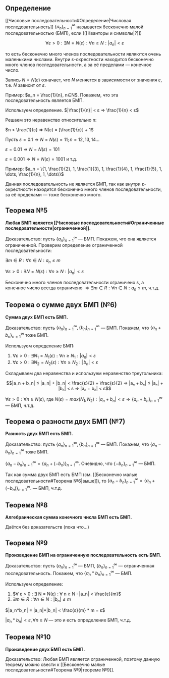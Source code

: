 ## Определение
[[Числовые последовательности#Определение|Числовая последовательность]] $\{a_n\}^{∞}_{n=1}$ называется бесконечно малой последовательностью (БМП), если ([[Кванторы и символы|?]])

$$∀ ε > 0 : ∃ N = N(ε) : ∀n ≥ N: |a_n| < ε$$

то есть бесконечно много членов последовательности являются очень маленькими числами. Внутри ε-окрестности находится бесконечно много членов последовательности, а за её пределами — конечное число.

Запись $N = N(ε)$ означает, что $N$ меняется в зависимости от значения $ε$, т.е. $N$ зависит от $ε$.

Пример: $a_n = \frac{1}{n}, n∈N$. Покажем, что эта последовательность является БМП.

Используем определение. $|\frac{1}{n}| < ε ⇒ \frac{1}{n} < ε$ 

Решаем это неравенство относительно n:

$n > \frac{1}{ε} ⇒ N(ε) = [\frac{1}{ε}] + 1$

Пусть $ε = 0.1 ⇒ N = N(ε) = 11; n = 12, 13, 14\dots$

$ε = 0.01 ⇒ N = N(ε) = 101$

$ε = 0.001 ⇒ N = N(ε) = 1001$ и т.д.

Пример: $a_n = \{1, \frac{1}{2}, 1, \frac{1}{3}, 1, \frac{1}{4}, 1, \frac{1}{5}, 1, \dots, \frac{1}{n}, 1, \dots\}$

Данная последовательность не является БМП, так как внутри ε-окрестности находится бесконечно много членов последовательности, за её пределами — тоже бесконечно много.
## Теорема №5
**Любая БМП является [[Числовые последовательности#Ограниченные последовательности|ограниченной]].**

Доказательство: пусть $\{a_n\}^{∞}_{n=1}$ — БМП. Покажем, что она является ограниченной. Проверим определение ограниченной последовательности:

$∃ m ∈ R : ∀ n ∈ N : a_n ≤ m$

$∀ ε > 0 : ∃ N = N(ε) : ∀ n ≥ N : |a_n| < ε$

Бесконечно много членов последовательности ограничено ε, а конечное число всегда ограничено $⇒ ∃ m ∈ R : ∀ n ∈ N : a_n ≤ m$, ч.т.д.
## Теорема о сумме двух БМП (№6)
**Сумма двух БМП есть БМП.**

Доказательство: пусть $\{a_n\}^{∞}_{n=1}, \{b_n\}^{∞}_{n=1}$ — БМП. Покажем, что $\{a_n+b_n\}^{∞}_{n=1}$ тоже БМП.

Используем определение БМП:

1. $∀ ε > 0 : ∃ N_1 = N_1(ε) : ∀ n ≥ N_1 : |a_n| < ε$
2. $∀ ε > 0 : ∃ N_2 = N_2(ε) : ∀ n ≥ N_2 : |b_n| < ε$

Складываем два неравенства и используем неравенство треугольника:

$$|a_n + b_n| ≤ |a_n| + |b_n| < \frac{ε}{2} + \frac{ε}{2} ⇒ |aₙ + bₙ| ≤ |aₙ| + |bₙ| < ε ⇒ |aₙ + bₙ| < ε$$

$∀ ε > 0 : ∀ n ≥ N(ε)$, где $N(ε)=max(N_1, N_2): |a_n + b_n| < ε ⇒ \{a_n+b_n\}^{∞}_{n=1}$ — БМП, ч.т.д.
## Теорема о разности двух БМП (№7)
**Разность двух БМП есть БМП.**

Доказательство: пусть $\{a_n\}^{∞}_{n=1}, \{b_n\}^{∞}_{n=1}$ — БМП. Покажем, что $\{a_n-b_n\}^{∞}_{n=1}$ тоже БМП.

$\{a_n-b_n\}^{∞}_{n=1}=\{a_n+(-b_n)\}^{∞}_{n=1}.$ Очевидно, что $\{-b_n\}^{∞}_{n=1}$ — БМП.

Так как сумма двух БМП есть БМП (см. [[Бесконечно малые последовательности#Теорема №6|выше]]), то $\{a_n-b_n\}^{∞}_{n=1}=\{a_n+(-b_n)\}^{∞}_{n=1}.$ — БМП, ч.т.д.
## Теорема №8
**Алгебраическая сумма конечного числа БМП есть БМП.**

Даётся без доказательств (пока что...)
## Теорема №9
**Произведение БМП на ограниченную последовательность есть БМП.**

Доказательство: пусть $\{a_n\}^{∞}_{n=1}$ — БМП, $\{b_n\}^{∞}_{n=1}$ — ограниченная последовательность. Покажем, что $\{a_n*b_n\}^{∞}_{n=1}$ — БМП.

Используем определение:
1. $∀ ε > 0 : ∃ N = N(ε) : ∀ n ≥ N : |a_n| < \frac{ε}{m}$
2. $∃ m ∈ R : ∀ n ∈ N: |b_n| ≤ m$

$|a_n*b_n| = |a_n|*|b_n| < \frac{ε}{m} * m = ε$

$|a_n*b_n|<ε, ∀ n ≥ N$ — это и есть определение БМП, ч.т.д.
## Теорема №10
**Произведение двух БМП есть БМП.**

Доказательство: Любая БМП является ограниченной, поэтому данную теорему можно свести к [[Бесконечно малые последовательности#Теорема №9|теореме №9]].